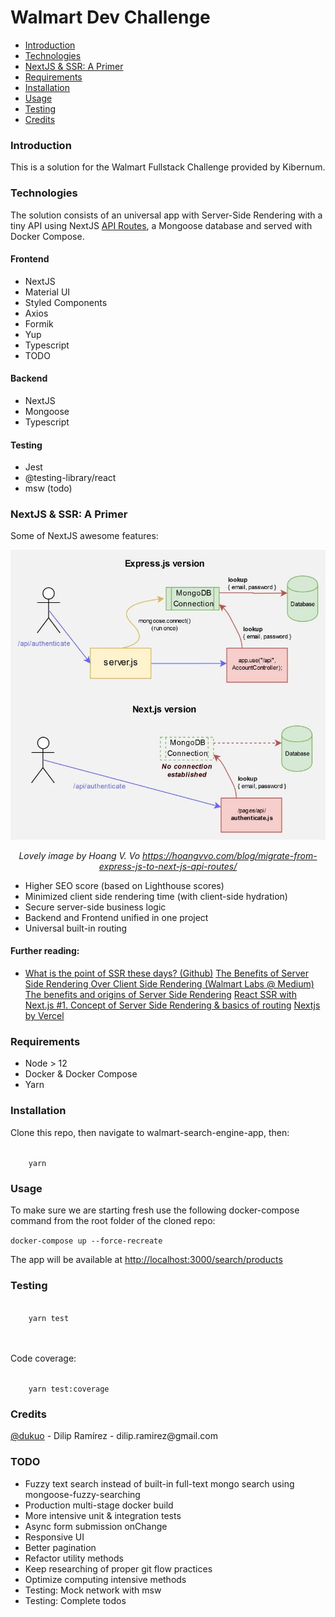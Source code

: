 <h1>Walmart Dev Challenge</h1>

<ul>
    <li><a href="#introduction">Introduction</a></li>
    <li><a href="#technologies">Technologies</a></li>
    <li><a href="#ssr">NextJS & SSR: A Primer</a></li>
    <li><a href="#requirements">Requirements</a></li>
    <li><a href="#installation">Installation</a></li>
    <li><a href="#usage">Usage</a></li>
    <li><a href="#test">Testing</a></li>
    <li><a href="#Credits">Credits</a></li>
</ul>


<h3 id="introduction">Introduction</h3>
<p>This is a solution for the Walmart Fullstack Challenge provided by Kibernum.</p>

<h3 id="technologies">Technologies</h3>
<p>The solution consists of an universal app with Server-Side Rendering with a tiny API using NextJS <a href="https://nextjs.org/docs/api-routes/introduction">API Routes</a>, a Mongoose database and served with Docker Compose.</p>
<h4>Frontend</h4>
<ul>
    <li>NextJS</li>
    <li>Material UI</li>
    <li>Styled Components</li>
    <li>Axios</li>
    <li>Formik</li>
    <li>Yup</li>
    <li>Typescript</li>
    <li>TODO</li>
</ul>
<h4>Backend</h4>
<ul>
    <li>NextJS</li>
    <li>Mongoose</li>
    <li>Typescript</li>
</ul>

<h4>Testing</h4>
<ul>
    <li>Jest</li>
    <li>@testing-library/react</li>
    <li>msw (todo)</li>
</ul>


</ul>
<h3 id="ssr">NextJS & SSR: A Primer</h3>
<p>Some of NextJS awesome features:</p>
<img src="expressAndNextJS.jpg" />
<p style="text-align:center;"><caption><i>Lovely image by Hoang V. Vo <a href="https://hoangvvo.com/blog/migrate-from-express-js-to-next-js-api-routes/">https://hoangvvo.com/blog/migrate-from-express-js-to-next-js-api-routes/</a></i></caption></p>
<ul>
    <li>Higher SEO score (based on Lighthouse scores)</li>
    <li>Minimized client side rendering time (with client-side hydration)</li>
    <li>Secure server-side business logic</li>
    <li>Backend and Frontend unified in one project</li>
    <li>Universal built-in routing</li>
</ul>
<h4>Further reading:</h4>
<ul>
    <li>
        <a href="https://github.com/vercel/next.js/discussions/10437">What is the point of SSR these days? (Github)</a>
        <a href="https://medium.com/walmartlabs/the-benefits-of-server-side-rendering-over-client-side-rendering-5d07ff2cefe8">The Benefits of Server Side Rendering Over Client Side Rendering (Walmart Labs @ Medium)</a>
        <a href="https://dev.to/sunnysingh/the-benefits-and-origins-of-server-side-rendering-4doh">The benefits and origins of Server Side Rendering</a>
        <a href="https://wanago.io/2019/05/27/react-ssr-with-next-js-concept-of-server-side-rendering-routing/">React SSR with Next.js #1. Concept of Server Side Rendering & basics of routing</a>
        <a href="https://nextjs.org/">Nextjs by Vercel</a>
    </li>
</ul>
<h3 id="requirements">Requirements</h3>
<ul>
    <li>Node > 12</li>
    <li>Docker & Docker Compose</li>
    <li>Yarn</li>
</ul>
<h3 id="installation">Installation</h3>
<p>Clone this repo, then navigate to walmart-search-engine-app, then:</p>
<code>
    yarn
</code>
<h3 id="usage">Usage</h3>
<p>To make sure we are starting fresh use the following docker-compose command from the root folder of the cloned repo:</p>
<code>docker-compose up --force-recreate</code>
<p>The app will be available at <a href="http://localhost:3000/search/products">http://localhost:3000/search/products</a></p>
<h3 id="test">Testing</h3>

<code>
    yarn test
</code>
<br />
<br />
<p>Code coverage:</p>
<code>
    yarn test:coverage
</code>


<h3 id="Credits">Credits</h3>
<p><a href="https://github.com/dukuo">@dukuo</a> - Dilip Ramírez - dilip.ramirez@gmail.com</p>

<h3 id="#todo">TODO</h3>
<ul>
    <li>Fuzzy text search instead of built-in full-text mongo search using mongoose-fuzzy-searching</li>
    <li>Production multi-stage docker build</li>
    <li>More intensive unit & integration tests</li>
    <li>Async form submission onChange</li>
    <li>Responsive UI</li>
    <li>Better pagination</li>
    <li>Refactor utility methods</li>
    <li>Keep researching of proper git flow practices</li>
    <li>Optimize computing intensive methods</li>
    <li>Testing: Mock network with msw</li>
    <li>Testing: Complete todos</li>
</ul>